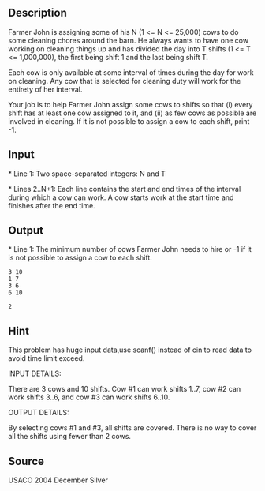 <h2>Description</h2><p>Farmer John is assigning some of his N (1 &lt;= N &lt;= 25,000) cows to do some cleaning chores around the barn.  He always wants to have one cow working on cleaning things up and has divided the day into T shifts (1 &lt;= T &lt;= 1,000,000), the first being shift 1 and the last being shift T.</p><p>Each cow is only available at some interval of times during the day for work on cleaning. Any cow that is selected for cleaning duty will work for the entirety of her interval.</p><p>Your job is to help Farmer John assign some cows to shifts so that (i) every shift has at least one cow assigned to it, and (ii) as few cows as possible are involved in cleaning. If it is not possible to assign a cow to each shift, print -1.</p><h2>Input</h2><p>* Line 1: Two space-separated integers: N and T</p><p>* Lines 2..N+1: Each line contains the start and end times of the interval during which a cow can work.  A cow starts work at the start time and finishes after the end time.</p><h2>Output</h2><p>* Line 1: The minimum number of cows Farmer John needs to hire or -1 if it is not  possible to assign a cow to each shift.</p>

<pre><code class="language-input1">3 10
1 7
3 6
6 10</code></pre>

<pre><code class="language-output1">2</code></pre>

<h2>Hint</h2><p>This problem has huge input data,use scanf() instead of cin to read data to avoid time limit exceed.</p><p>INPUT DETAILS:</p><p>There are 3 cows and 10 shifts.  Cow #1 can work shifts 1..7, cow #2 can work shifts 3..6, and cow #3 can work shifts 6..10.</p><p>OUTPUT DETAILS:</p><p>By selecting cows #1 and #3, all shifts are covered.  There is no way to cover all the shifts using fewer than 2 cows.</p><h2>Source</h2><p>USACO 2004 December Silver</p>
